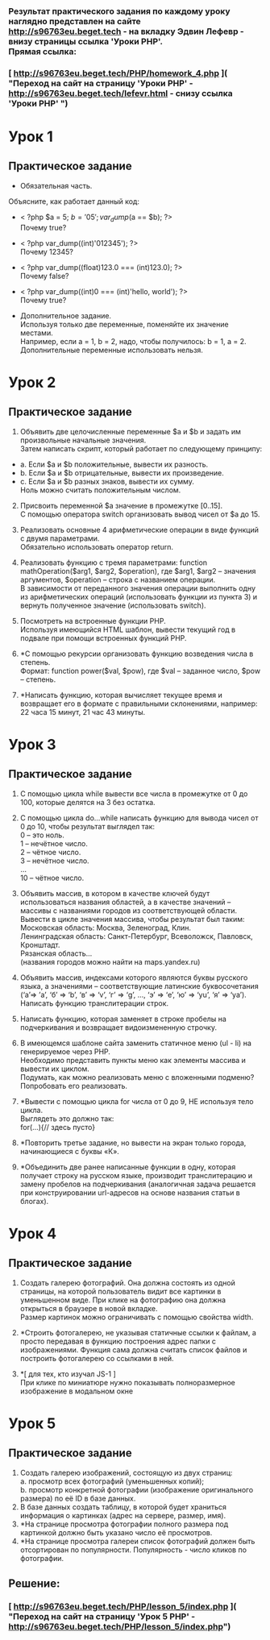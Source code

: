 ### Результат практического задания по каждому уроку наглядно представлен на сайте<br> http://s96763eu.beget.tech - на вкладку Эдвин Лефевр - внизу страницы ссылка 'Уроки PHP'.<br>Прямая ссылка: <br>

### [ http://s96763eu.beget.tech/PHP/homework_4.php ]( "Переход на сайт на страницу 'Уроки PHP' - http://s96763eu.beget.tech/lefevr.html - снизу ссылка 'Уроки PHP' ")

# Урок 1
## Практическое задание

* Обязательная часть.

Объясните, как работает данный код:

* < ?php $a = 5; $b = '05'; var_dump($a == $b); ?><br>
Почему true? 

* < ?php var_dump((int)'012345'); ?><br>
Почему 12345?

* < ?php var_dump((float)123.0 === (int)123.0); ?><br>
Почему false? 

* < ?php var_dump((int)0 === (int)'hello, world'); ?><br>
Почему true? 

* Дополнительное задание. <br>
Используя только две переменные, поменяйте их значение местами. <br>Например, если a = 1, b = 2, надо, чтобы получилось: b = 1, a = 2. <br>Дополнительные переменные использовать нельзя.

# Урок 2
## Практическое задание

1. Объявить две целочисленные переменные $a и $b и задать им произвольные начальные значения. <br>Затем написать скрипт, который работает по следующему принципу:
* a. Если $a и $b положительные, вывести их разность.
* b. Если $а и $b отрицательные, вывести их произведение.
* c. Если $а и $b разных знаков, вывести их сумму.
<br>Ноль можно считать положительным числом.

2. Присвоить переменной $а значение в промежутке [0..15]. <br>С помощью оператора switch организовать вывод чисел от $a до 15.

3. Реализовать основные 4 арифметические операции в виде функций с двумя параметрами. <br>Обязательно использовать оператор return.

4. Реализовать функцию с тремя параметрами: function mathOperation($arg1, $arg2, $operation), где $arg1, $arg2 – значения аргументов, $operation – строка с названием операции. <br>В зависимости от переданного значения операции выполнить одну из арифметических операций (использовать функции из пункта 3) и вернуть полученное значение (использовать switch).

5. Посмотреть на встроенные функции PHP. <br>Используя имеющийся HTML шаблон, вывести текущий год в подвале при помощи встроенных функций PHP.

6. *С помощью рекурсии организовать функцию возведения числа в степень. <br>Формат: function power($val, $pow), где $val – заданное число, $pow – степень.

7. *Написать функцию, которая вычисляет текущее время и возвращает его в формате с правильными склонениями, например: 22 часа 15 минут, 21 час 43 минуты.

# Урок 3
## Практическое задание

1. С помощью цикла while вывести все числа в промежутке от 0 до 100, которые делятся на 3 без остатка.

2. С помощью цикла do…while написать функцию для вывода чисел от 0 до 10, чтобы результат выглядел так:<br>
0 – это ноль.<br>
1 – нечётное число.<br>
2 – чётное число.<br>
3 – нечётное число.<br>
…<br>
10 – чётное число.

3. Объявить массив, в котором в качестве ключей будут использоваться названия областей, а в качестве значений – массивы с названиями городов из соответствующей области.
Вывести в цикле значения массива, чтобы результат был таким:<br>
Московская область: Москва, Зеленоград, Клин.<br>
Ленинградская область: Санкт-Петербург, Всеволожск, Павловск, Кронштадт.<br>
Рязанская область…<br>
(названия городов можно найти на maps.yandex.ru)

4. Объявить массив, индексами которого являются буквы русского языка, а значениями – соответствующие латинские буквосочетания (‘а’=> ’a’, ‘б’ => ‘b’, ‘в’ => ‘v’, ‘г’ => ‘g’, …, ‘э’ => ‘e’, ‘ю’ => ‘yu’, ‘я’ => ‘ya’).<br>
Написать функцию транслитерации строк.

5. Написать функцию, которая заменяет в строке пробелы на подчеркивания и возвращает видоизмененную строчку.

6. В имеющемся шаблоне сайта заменить статичное меню (ul - li) на генерируемое через PHP.<br>Необходимо представить пункты меню как элементы массива и вывести их циклом.<br> Подумать, как можно реализовать меню с вложенными подменю? Попробовать его реализовать.

7. *Вывести с помощью цикла for числа от 0 до 9, НЕ используя тело цикла. <br>Выглядеть это должно так: <br>for(…){// здесь пусто}

8. *Повторить третье задание, но вывести на экран только города, начинающиеся с буквы «К».

9. *Объединить две ранее написанные функции в одну, которая получает строку на русском языке, производит транслитерацию и замену пробелов на подчеркивания (аналогичная задача решается при конструировании url-адресов на основе названия статьи в блогах).

# Урок 4
## Практическое задание

1. Создать галерею фотографий. Она должна состоять из одной страницы, на которой пользователь видит все картинки в уменьшенном виде. При клике на фотографию она должна открыться в браузере в новой вкладке.<br> Размер картинок можно ограничивать с помощью свойства width.

2. *Строить фотогалерею, не указывая статичные ссылки к файлам, а просто передавая в функцию построения адрес папки с изображениями. Функция сама должна считать список файлов и построить фотогалерею со ссылками в ней.

3. *[ для тех, кто изучал JS-1 ]<br> При клике по миниатюре нужно показывать полноразмерное изображение в модальном окне

# Урок 5
## Практическое задание

1.	Создать галерею изображений, состоящую из двух страниц:<br>
a.	просмотр всех фотографий (уменьшенных копий);<br>
b.	просмотр конкретной фотографии (изображение оригинального размера) по её ID в базе данных.
2.	В базе данных создать таблицу, в которой будет храниться информация о картинках (адрес на сервере, размер, имя).
3.	*На странице просмотра фотографии полного размера под картинкой должно быть указано число её просмотров.
4.	*На странице просмотра галереи список фотографий должен быть отсортирован по популярности. Популярность - число кликов по фотографии.

## Решение:

### [ http://s96763eu.beget.tech/PHP/lesson_5/index.php ]( "Переход на сайт на страницу 'Урок 5 PHP' - http://s96763eu.beget.tech/PHP/lesson_5/index.php")



